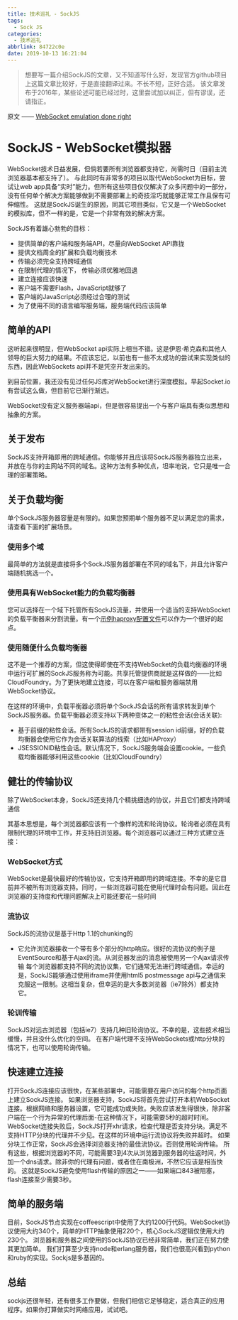 ```yaml
---
title: 技术巡礼 - SockJS
tags:
  - Sock JS
categories:
  - 技术巡礼
abbrlink: 84722c0e
date: 2019-10-13 16:21:04
---
```


> 想要写一篇介绍SockJS的文章，又不知道写什么好，发现官方github项目上这篇文章比较好，于是直接翻译过来。不长不短，正好合适。
> 该文章发布于2016年，某些论述可能已经过时，这里尝试加以纠正，但有谬误，还请指正。
<!-- more -->

原文 —— [WebSocket emulation done right](https://github.com/sockjs/sockjs-client/wiki/%5BArticle%5D-SockJS:-WebSocket-emulation-done-right)

# SockJS - WebSocket模拟器

WebSocket技术日益发展，但倘若要所有浏览器都支持它，尚需时日（目前主流浏览器基本都支持了）。
与此同时有非常多的项目以取代WebSocket为目标，尝试让web app具备“实时”能力。但所有这些项目仅仅解决了众多问题中的一部分，没有任何单个解决方案能够做到不需要部署上的奇技淫巧就能够正常工作且保有可伸缩性。
这就是SockJS诞生的原因，同其它项目类似，它又是一个WebSocket的模拟库，但不一样的是，它是一个非常有效的解决方案。

SockJS有着雄心勃勃的目标：
- 提供简单的客户端和服务端API，尽量向WebSocket API靠拢
- 提供文档周全的扩展和负载均衡技术
- 传输必须完全支持跨域通信
- 在限制代理的情况下， 传输必须优雅地回退
- 建立连接应该快速
- 客户端不需要Flash，JavaScript就够了
- 客户端的JavaScript必须经过合理的测试
- 为了使用不同的语言编写服务端，服务端代码应该简单

## 简单的API

这听起来很明显，但WebSocket api实际上相当不错。这是伊恩·希克森和其他人领导的巨大努力的结果。不应该忘记，以前也有一些不太成功的尝试来实现类似的东西，因此WebSockets api并不是凭空开发出来的。

到目前位置，我还没有见过任何JS库对WebSocket进行深度模拟。早起Socket.io有尝试这么做，但目前它已渐行渐远。

WebSocket没有定义服务器端api，但是很容易提出一个与客户端具有类似思想和抽象的方案。

## 关于发布

SockJS支持开箱即用的跨域通信。你能够并且应该将SockJS服务器独立出来，并放在与你的主网站不同的域名。这种方法有多种优点，坦率地说，它只是唯一合理的部署策略。

## 关于负载均衡

单个SockJS服务器容量是有限的。如果您预期单个服务器不足以满足您的需求，请查看下面的扩展场景。

### 使用多个域

最简单的方法就是直接将多个SockJS服务器部署在不同的域名下，并且允许客户端随机挑选一个。

### 使用具有WebSocket能力的负载均衡器

您可以选择在一个域下托管所有SockJS流量，并使用一个适当的支持WebSocket的负载平衡器来分割流量。有一个[示例haproxy配置文件](https://github.com/SockJS/SockJS-node/blob/master/examples/haproxy.cfg)可以作为一个很好的起点。

### 使用随便什么负载均衡器

这不是一个推荐的方案，但这使得即使在不支持WebSocket的负载均衡器的环境中运行可扩展的SockJS服务称为可能。共享托管提供商就是这样做的——比如CloudFoundry。为了更快地建立连接，可以在客户端和服务器端禁用WebSocket协议。

在这样的环境中，负载平衡器必须将单个SockJS会话的所有请求转发到单个SockJS服务器。负载平衡器必须支持以下两种变体之一的粘性会话(会话关联):
- 基于前缀的粘性会话。所有SockJS的请求都带有session id前缀，好的负载均衡器会使用它作为会话关联算法的线索（比如HAProxy）
- JSESSIONID粘性会话。默认情况下，SockJS服务端会设置cookie。一些负载均衡器能够利用这些cookie（比如CloudFoundry）

## 健壮的传输协议

除了WebSocket本身，SockJS还支持几个精挑细选的协议，并且它们都支持跨域通信

其基本思想是，每个浏览器都应该有一个像样的流和轮询协议。轮询者必须在具有限制代理的环境中工作，并支持旧浏览器。每个浏览器可以通过三种方式建立连接：

### WebSocket方式

WebSocket是最快最好的传输协议，它支持开箱即用的跨域连接。不幸的是它目前并不被所有浏览器支持。同时，一些浏览器可能在使用代理时会有问题。因此在浏览器的支持度和代理问题解决上可能还要花一些时间

### 流协议

SockJS的流协议是基于Http 1.1的chunking的
- 它允许浏览器接收一个带有多个部分的http响应。很好的流协议的例子是EventSource和基于Ajax的流。从浏览器发出的消息被使用另一个Ajax请求传输
每个浏览器都支持不同的流协议集，它们通常无法进行跨域通信。幸运的是，SockJS能够通过使用iframe并使用html5 postmessage api与之通信来克服这一限制。这相当复杂，但幸运的是大多数浏览器（ie7除外）都支持它。

### 轮训传输

SockJS对远古浏览器（包括ie7）支持几种旧轮询协议。不幸的是，这些技术相当缓慢，并且没什么优化的空间。
在客户端代理不支持WebSockets或http分块的情况下，也可以使用轮询传输。

## 快速建立连接

打开SockJS连接应该很快，在某些部署中，可能需要在用户访问的每个http页面上建立SockJS连接。
如果浏览器支持，SockJS将首先尝试打开本机WebSocket连接。根据网络和服务器设置，它可能成功或失败。失败应该发生得很快，除非客户端在一个行为异常的代理后面-在这种情况下，可能需要5秒的超时时间。
WebSocket连接失败后，SockJS打开xhr请求，检查代理是否支持分块。满足不支持HTTP分块的代理并不少见。在这样的环境中运行流协议将失败并超时。
如果分块工作正常，SockJS会选择浏览器支持的最佳流协议。否则使用轮询传输。
所有这些，根据浏览器的不同，可能需要3到4次从浏览器到服务器的往返时间，外加一个dns请求。除非你的代理有问题，或者住在南极洲，不然它应该是相当快的。
这就是SockJS避免使用flash传输的原因之一——如果端口843被阻塞，flash连接至少需要3秒。

## 简单的服务端
目前，SockJS节点实现在coffeescript中使用了大约1200行代码。WebSocket协议使用大约340个，简单的HTTP抽象使用220个，核心SockJS逻辑仅使用大约230个。
浏览器和服务器之间使用的SockJS协议已经非常简单，我们正在努力使其更加简单。
我们打算至少支持node和erlang服务器，我们也很高兴看到python和ruby的实现。Sockjs是多基因的。

## 总结
sockjs还很年轻，还有很多工作要做，但我们相信它足够稳定，适合真正的应用程序。如果你打算做实时网络应用，试试吧。